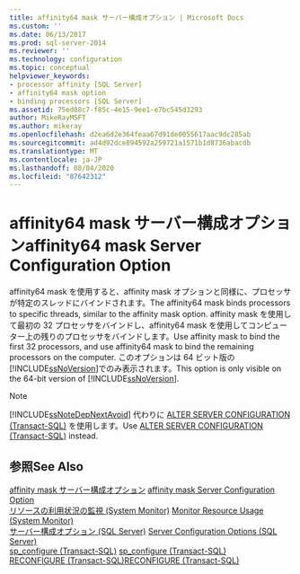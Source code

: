 ```yaml
---
title: affinity64 mask サーバー構成オプション | Microsoft Docs
ms.custom: ''
ms.date: 06/13/2017
ms.prod: sql-server-2014
ms.reviewer: ''
ms.technology: configuration
ms.topic: conceptual
helpviewer_keywords:
- processor affinity [SQL Server]
- affinity64 mask option
- binding processors [SQL Server]
ms.assetid: 75ed08c7-f85c-4e15-9ee1-e7bc545d3293
author: MikeRayMSFT
ms.author: mikeray
ms.openlocfilehash: d2ea6d2e364feaa67d91de0055617aac9dc285ab
ms.sourcegitcommit: ad4d92dce894592a259721a1571b1d8736abacdb
ms.translationtype: MT
ms.contentlocale: ja-JP
ms.lasthandoff: 08/04/2020
ms.locfileid: "87642312"
---
```

# <a name="affinity64-mask-server-configuration-option"></a><span data-ttu-id="bd51b-102">affinity64 mask サーバー構成オプション</span><span class="sxs-lookup"><span data-stu-id="bd51b-102">affinity64 mask Server Configuration Option</span></span>
  <span data-ttu-id="bd51b-103">affinity64 mask を使用すると、affinity mask オプションと同様に、プロセッサが特定のスレッドにバインドされます。</span><span class="sxs-lookup"><span data-stu-id="bd51b-103">The affinity64 mask binds processors to specific threads, similar to the affinity mask option.</span></span> <span data-ttu-id="bd51b-104">affinity mask を使用して最初の 32 プロセッサをバインドし、affinity64 mask を使用してコンピューター上の残りのプロセッサをバインドします。</span><span class="sxs-lookup"><span data-stu-id="bd51b-104">Use affinity mask to bind the first 32 processors, and use affinity64 mask to bind the remaining processors on the computer.</span></span> <span data-ttu-id="bd51b-105">このオプションは 64 ビット版の [!INCLUDE[ssNoVersion](../../includes/ssnoversion-md.md)]でのみ表示されます。</span><span class="sxs-lookup"><span data-stu-id="bd51b-105">This option is only visible on the 64-bit version of [!INCLUDE[ssNoVersion](../../includes/ssnoversion-md.md)].</span></span>  
  
> [!NOTE]  
>  [!INCLUDE[ssNoteDepNextAvoid](../../includes/ssnotedepnextavoid-md.md)] <span data-ttu-id="bd51b-106">代わりに [ALTER SERVER CONFIGURATION &#40;Transact-SQL&#41;](/sql/t-sql/statements/alter-server-configuration-transact-sql) を使用します。</span><span class="sxs-lookup"><span data-stu-id="bd51b-106">Use [ALTER SERVER CONFIGURATION &#40;Transact-SQL&#41;](/sql/t-sql/statements/alter-server-configuration-transact-sql) instead.</span></span>  
  
## <a name="see-also"></a><span data-ttu-id="bd51b-107">参照</span><span class="sxs-lookup"><span data-stu-id="bd51b-107">See Also</span></span>  
 <span data-ttu-id="bd51b-108">[affinity mask サーバー構成オプション](affinity-mask-server-configuration-option.md) </span><span class="sxs-lookup"><span data-stu-id="bd51b-108">[affinity mask Server Configuration Option](affinity-mask-server-configuration-option.md) </span></span>  
 <span data-ttu-id="bd51b-109">[リソースの利用状況の監視 &#40;System Monitor&#41;](../../relational-databases/performance-monitor/monitor-resource-usage-system-monitor.md) </span><span class="sxs-lookup"><span data-stu-id="bd51b-109">[Monitor Resource Usage &#40;System Monitor&#41;](../../relational-databases/performance-monitor/monitor-resource-usage-system-monitor.md) </span></span>  
 <span data-ttu-id="bd51b-110">[サーバー構成オプション &#40;SQL Server&#41;](server-configuration-options-sql-server.md) </span><span class="sxs-lookup"><span data-stu-id="bd51b-110">[Server Configuration Options &#40;SQL Server&#41;](server-configuration-options-sql-server.md) </span></span>  
 <span data-ttu-id="bd51b-111">[sp_configure &#40;Transact-SQL&#41;](/sql/relational-databases/system-stored-procedures/sp-configure-transact-sql) </span><span class="sxs-lookup"><span data-stu-id="bd51b-111">[sp_configure &#40;Transact-SQL&#41;](/sql/relational-databases/system-stored-procedures/sp-configure-transact-sql) </span></span>  
 [<span data-ttu-id="bd51b-112">RECONFIGURE &#40;Transact-SQL&#41;</span><span class="sxs-lookup"><span data-stu-id="bd51b-112">RECONFIGURE &#40;Transact-SQL&#41;</span></span>](/sql/t-sql/language-elements/reconfigure-transact-sql)  
  
  
